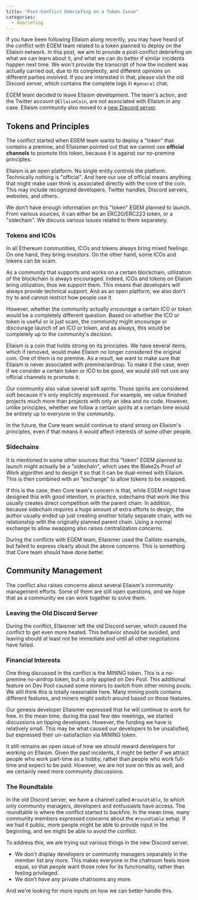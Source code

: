```yaml
---
title: "Post-Conflict Debriefing on a Token Issue"
categories:
  - debriefing
---
```


If you have been following Ellaism along recently, you may have heard
of the conflict with EGEM team related to a token planned to deploy on
the Ellaism network. In this post, we aim to provide a post-conflict
debriefing on what we can learn about it, and what we can do better if
similar incidents happen next time. We won't provide the transcript of
how the incident was actually carried out, due to its complexity, and
different opinions on different parties involved. If you are
interested in that, please visit the old Discord server, which
contains the complete logs in `#general` chat.

EGEM team decided to leave Ellaism development. The team's action, and
the Twitter account `@EllaismCoin`, are not associated with Ellaism in
any case. Ellaism community also moved to a
[new Discord server](https://discord.gg/gz9tURY).

## Tokens and Principles

The conflict started when EGEM team wants to deploy a "token" that
contains a premine, and Ellaismer pointed out that we cannot use
**official channels** to promote this token, because it is against our
no-premine principles.

Ellaism is an open platform. No single entity controls the
platform. Technically nothing is "official". And here our use of
official means anything that might make user think is associated
directly with the core of the coin. This may include recognized
developers, Twitter handles, Discord servers, websites, and others.

We don't have enough information on this "token" EGEM planned to
launch. From various sources, it can either be an ERC20/ERC223 token,
or a "sidechain". We discuss various issues related to them
separately.

### Tokens and ICOs

In all Ethereum communities, ICOs and tokens always bring mixed
feelings. On one hand, they bring investors. On the other hand, some
ICOs and tokens can be scam.

As a community that supports and works on a certain blockchain,
utilization of the blockchain is always encouraged. Indeed, ICOs and
tokens on Ellaism bring utilization, thus we *support* them. This
means that developers will always provide technical support. And as an
open platform, we also don't try to and cannot restrict how people use
it.

However, whether the community actually *encourage* a certain ICO or
token would be a completely different question. Based on whether the
ICO or token is useful or is just scam, the community might encourage
or discourage launch of an ICO or token, and as always, this would be
completely up to the community's decision.

Ellaism is a coin that holds strong on its principles. We have several
items, which if removed, would make Ellaism no longer considered the
original coin. One of them is no premine. As a result, we want to make
sure that Ellaism is never associated with premine/airdrop. To make it
the case, even if we consider a certain token or ICO to be good, we
would still not use any official channels to promote it.

Our community also value several soft spirits. Those spirits are
considered soft because it's only implicitly expressed. For example,
we value finished projects much more than projects with only an idea
and no code. However, unlike principles, whether we follow a certain
spirits at a certain time would be entirely up to everyone in the
community.

In the future, the Core team would continue to stand strong on
Ellaism's principles, even if that means it would affect interests of
some other people.

### Sidechains

It is mentioned in some other sources that this "token" EGEM planned
to launch might actually be a "sidechain", which uses the Blake2s
Proof of Work algorithm and to design it so that it can be dual-mined
with Ellaism. This is then combined with an "exchange" to allow tokens
to be swapped.

If this is the case, then Core team's concern is that, while EGEM
might have designed this with good intention, in practice, sidechains
that work like this usually creates direct competition with the parent
chain. In addition, because sidechain requires a huge amount of extra
efforts to design, the author usually ended up just creating another
totally separate chain, with no relationship with the originally
planned parent chain. Using a normal exchange to allow swapping also
raises centralization concerns.

During the conflicts with EGEM team, Ellaismer used the Callisto
example, but failed to express clearly about the above concerns. This
is something that Core team should have done better.

## Community Management

The conflict also raises concerns about several Ellaism's community
management efforts. Some of them are still open questions, and we hope
that as a community we can work together to solve them.

### Leaving the Old Discord Server

During the conflict, Ellaismer left the old Discord server, which caused
the conflict to get even more heated. This behavior should be avoided,
and leaving should at least not be immediate and until all other negotiations
have failed.

### Financial Interests

One thing discussed in the conflict is the MINING token. This is a
no-premine no-airdrop token, but is only applied on Dev Pool. This
additional feature on Dev Pool caused some miners to switch from other
mining pools. We still think this is totally reasonable here. Many
mining pools contains different features, and miners might switch
around based on those features.

Our genesis developer Ellaismer expressed that he will continue to
work for free. In the mean time, during the past few dev meetings, we
started discussions on tipping developers. However, the funding we
have is relatively small. This may be what caused our developers to be
unsatisfied, but expressed their un-satisfaction via MINING token.

It still remains an open issue of how we should reward developers for
working on Ellaism. Given the past incidents, it might be better if we
attract people who work part-time as a hobby, rather than people who
work full-time and expect to be paid. However, we are not sure on this
as well, and we certainly need more community discussions.

### The Roundtable

In the old Discord server, we have a channel called `#roundtable`, to
which only community managers, developers and enthusiasts have
access. The roundtable is where the conflict started to backfire. In
the mean time, many community members expressed concerns about the
`#roundtable` setup. If we had it public, more people might be able to
provide input in the beginning, and we might be able to avoid the
conflict.

To address this, we are trying out various things in the new Discord
server.

* We don't display developers or community managers separately in the
  member list any more. This makes everyone in the chatroom feels more
  equal, so that people want those roles for its functionality, rather
  than feeling privileged.
* We don't have any private chatrooms any more.

And we're looking for more inputs on how we can better handle this.
